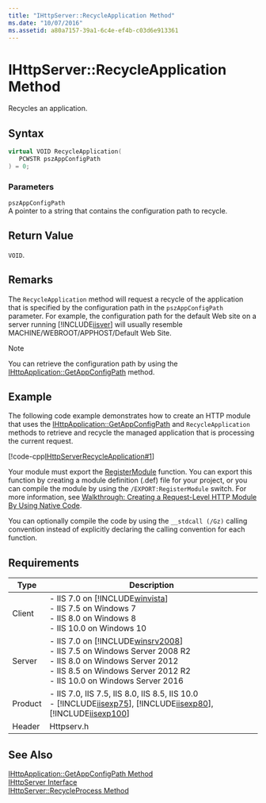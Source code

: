 ```yaml
---
title: "IHttpServer::RecycleApplication Method"
ms.date: "10/07/2016"
ms.assetid: a80a7157-39a1-6c4e-ef4b-c03d6e913361
---
```

# IHttpServer::RecycleApplication Method
Recycles an application.  
  
## Syntax  
  
```cpp  
virtual VOID RecycleApplication(  
   PCWSTR pszAppConfigPath  
) = 0;  
```  
  
### Parameters  
 `pszAppConfigPath`  
 A pointer to a string that contains the configuration path to recycle.  
  
## Return Value  
 `VOID`.  
  
## Remarks  
 The `RecycleApplication` method will request a recycle of the application that is specified by the configuration path in the `pszAppConfigPath` parameter. For example, the configuration path for the default Web site on a server running [!INCLUDE[iisver](../../wmi-provider/includes/iisver-md.md)] will usually resemble MACHINE/WEBROOT/APPHOST/Default Web Site.  
  
> [!NOTE]
>  You can retrieve the configuration path by using the [IHttpApplication::GetAppConfigPath](../../web-development-reference/native-code-api-reference/ihttpapplication-getappconfigpath-method.md) method.  
  
## Example  
 The following code example demonstrates how to create an HTTP module that uses the [IHttpApplication::GetAppConfigPath](../../web-development-reference/native-code-api-reference/ihttpapplication-getappconfigpath-method.md) and `RecycleApplication` methods to retrieve and recycle the managed application that is processing the current request.  
  
 [!code-cpp[IHttpServerRecycleApplication#1](../../../samples/snippets/cpp/VS_Snippets_IIS/IIS7/IHttpServerRecycleApplication/cpp/IHttpServerRecycleApplication.cpp#1)]  
  
 Your module must export the [RegisterModule](../../web-development-reference/native-code-api-reference/pfn-registermodule-function.md) function. You can export this function by creating a module definition (.def) file for your project, or you can compile the module by using the `/EXPORT:RegisterModule` switch. For more information, see [Walkthrough: Creating a Request-Level HTTP Module By Using Native Code](../../web-development-reference/native-code-development-overview/walkthrough-creating-a-request-level-http-module-by-using-native-code.md).  
  
 You can optionally compile the code by using the `__stdcall (/Gz)` calling convention instead of explicitly declaring the calling convention for each function.  
  
## Requirements  
  
|Type|Description|  
|----------|-----------------|  
|Client|-   IIS 7.0 on [!INCLUDE[winvista](../../wmi-provider/includes/winvista-md.md)]<br />-   IIS 7.5 on Windows 7<br />-   IIS 8.0 on Windows 8<br />-   IIS 10.0 on Windows 10|  
|Server|-   IIS 7.0 on [!INCLUDE[winsrv2008](../../wmi-provider/includes/winsrv2008-md.md)]<br />-   IIS 7.5 on Windows Server 2008 R2<br />-   IIS 8.0 on Windows Server 2012<br />-   IIS 8.5 on Windows Server 2012 R2<br />-   IIS 10.0 on Windows Server 2016|  
|Product|-   IIS 7.0, IIS 7.5, IIS 8.0, IIS 8.5, IIS 10.0<br />-   [!INCLUDE[iisexp75](../../web-development-reference/native-code-api-reference/includes/iisexp75-md.md)], [!INCLUDE[iisexp80](../../web-development-reference/native-code-api-reference/includes/iisexp80-md.md)], [!INCLUDE[iisexp100](../../web-development-reference/native-code-api-reference/includes/iisexp100-md.md)]|  
|Header|Httpserv.h|  
  
## See Also  
 [IHttpApplication::GetAppConfigPath Method](../../web-development-reference/native-code-api-reference/ihttpapplication-getappconfigpath-method.md)   
 [IHttpServer Interface](../../web-development-reference/native-code-api-reference/ihttpserver-interface.md)   
 [IHttpServer::RecycleProcess Method](../../web-development-reference/native-code-api-reference/ihttpserver-recycleprocess-method.md)
